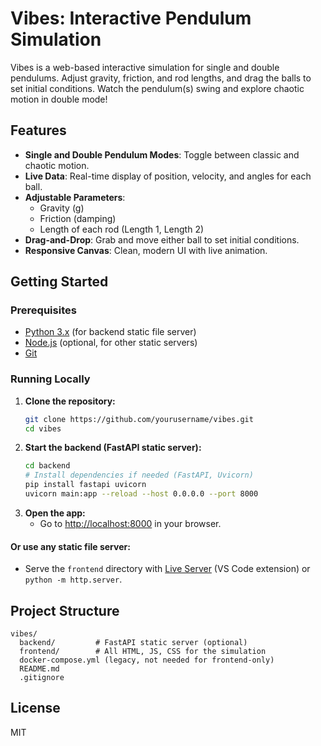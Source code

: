 # Vibes: Interactive Pendulum Simulation

Vibes is a web-based interactive simulation for single and double pendulums. Adjust gravity, friction, and rod lengths, and drag the balls to set initial conditions. Watch the pendulum(s) swing and explore chaotic motion in double mode!

## Features
- **Single and Double Pendulum Modes**: Toggle between classic and chaotic motion.
- **Live Data**: Real-time display of position, velocity, and angles for each ball.
- **Adjustable Parameters**:
  - Gravity (g)
  - Friction (damping)
  - Length of each rod (Length 1, Length 2)
- **Drag-and-Drop**: Grab and move either ball to set initial conditions.
- **Responsive Canvas**: Clean, modern UI with live animation.

## Getting Started

### Prerequisites
- [Python 3.x](https://www.python.org/) (for backend static file server)
- [Node.js](https://nodejs.org/) (optional, for other static servers)
- [Git](https://git-scm.com/)

### Running Locally
1. **Clone the repository:**
   ```sh
   git clone https://github.com/yourusername/vibes.git
   cd vibes
   ```
2. **Start the backend (FastAPI static server):**
   ```sh
   cd backend
   # Install dependencies if needed (FastAPI, Uvicorn)
   pip install fastapi uvicorn
   uvicorn main:app --reload --host 0.0.0.0 --port 8000
   ```
3. **Open the app:**
   - Go to [http://localhost:8000](http://localhost:8000) in your browser.

#### Or use any static file server:
- Serve the `frontend` directory with [Live Server](https://marketplace.visualstudio.com/items?itemName=ritwickdey.LiveServer) (VS Code extension) or `python -m http.server`.

## Project Structure
```
vibes/
  backend/         # FastAPI static server (optional)
  frontend/        # All HTML, JS, CSS for the simulation
  docker-compose.yml (legacy, not needed for frontend-only)
  README.md
  .gitignore
```

## License
MIT 
